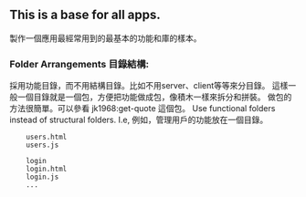 ## This is a base for all apps.
製作一個應用最經常用到的最基本的功能和庫的樣本。

### Folder Arrangements 目錄結構:
採用功能目錄，而不用結構目錄。比如不用server、client等等來分目錄。
這樣一般一個目錄就是一個包，方便把功能做成包，像積木一樣來拆分和拼裝。
做包的方法很簡單。可以參看 jk1968:get-quote 這個包。
Use functional folders instead of structural folders. I.e,
例如，管理用戶的功能放在一個目錄。
``` users
	users.html
	users.js

	login
	login.html
	login.js
	...
```
